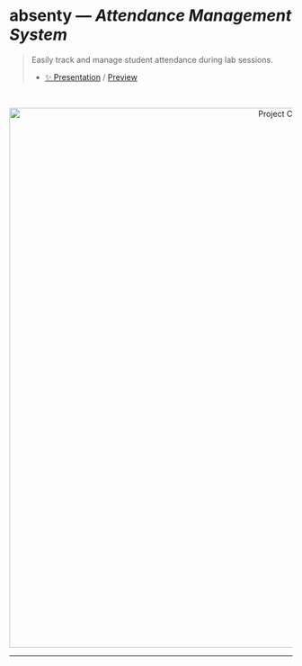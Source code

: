 # absenty — _Attendance Management System_

> Easily track and manage student attendance during lab sessions.<br/>
>
> - [✨ Presentation](https://www.canva.com/design/DAGmKnfd7Kw/tnObBjd3-6mkhoxzPoVHMA/view?utm_content=DAGmKnfd7Kw&utm_campaign=designshare&utm_medium=link2&utm_source=uniquelinks&utlId=h9f6aaab6d3) / [Preview](https://youtu.be/cO_G549gxTQ)
<br/>

<p align="center">
  <img src="https://github.com/user-attachments/assets/702a81d2-8cb8-4ec5-bcb1-3d7f3a23f30a" alt="Project Cover"
    width="960px"
  />
</p>

---


